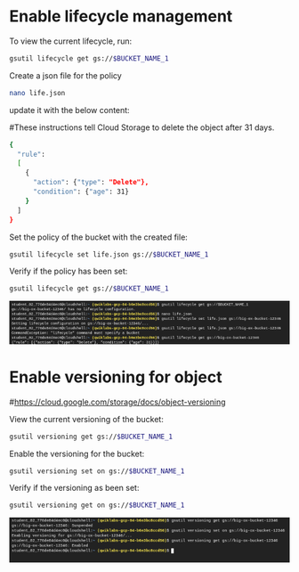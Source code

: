 #  Enable lifecycle management

To view the current lifecycle, run:

```sh
gsutil lifecycle get gs://$BUCKET_NAME_1
```
Create a json file for the policy 

```sh
nano life.json
```
update it with the below content:

#These instructions tell Cloud Storage to delete the object after 31 days.
```sh
{
  "rule":
  [
    {
      "action": {"type": "Delete"},
      "condition": {"age": 31}
    }
  ]
}

```

Set the policy of the bucket with the created file:

```sh
gsutil lifecycle set life.json gs://$BUCKET_NAME_1
```
Verify if the policy has been set:

```sh
gsutil lifecycle get gs://$BUCKET_NAME_1
```

![lifecycle](images/lifecycle-1.png)

# Enable versioning for object
#https://cloud.google.com/storage/docs/object-versioning

View the current versioning of the bucket:

```sh
gsutil versioning get gs://$BUCKET_NAME_1
```

Enable the versioning for the bucket:

```sh
gsutil versioning set on gs://$BUCKET_NAME_1
```

Verify if the versioning as been set:

```sh
gsutil versioning get on gs://$BUCKET_NAME_1
```

![versioning](images/versioning_1.png)




